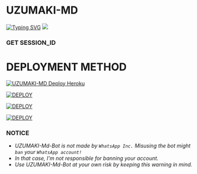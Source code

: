    # UZUMAKI-MD
 <a href="https://git.io/typing-svg"><img src="https://readme-typing-svg.demolab.com?font=EB+Garamond&weight=800&size=28&duration=4000&pause=1000&random=false&width=435&lines=+_______UZUMAKI-MD_____;simple+whatsapp+BOT;BY+YOUNG MANNO ;REALESE+DATE+27%2F9%2F2024." alt="Typing SVG" /></a>
 <img src="https://i.pinimg.com/564x/79/76/a1/7976a17a34156be847621a065d82d7a9.jpg"/>
 </a>
</p>

### GET SESSION_ID 
<left>


# DEPLOYMENT METHOD
<a href="https://heroku.com/deploy?template=https://github.com/young-manno/UZUMAKI-MD"><img title="UZUMAKI-MD Deploy Heroku" src="https://img.shields.io/badge/DEPLOY HEROKU-h?color=yellow&style=for-the-badge&logo=heroku"></a> 

<a href='https://repl.it/github.com/young-manno/UZUMAKI-MD' target="_blank"><img alt='DEPLOY' src='https://img.shields.io/badge/-DEPLOY REPLIT-blue?style=for-the-badge&logo=replit&logoColor=white'/></a>

<a href='https://dashboard.render.com' target="_blank"><img alt='DEPLOY' src='https://img.shields.io/badge/DEPLOY RENDER -h?color=yellow&style=for-the-badge&logo=render'/></a>

<a href='https://www.koyeb.com' target="_blank"><img alt='DEPLOY' src='https://img.shields.io/badge/DEPLOY KEYOB -h?color=yellow&style=for-the-badge&logo=koyeb'/></a>

### NOTICE
- *UZUMAKI-Md-Bot is not made by `WhatsApp Inc.`  Misusing the bot might `ban` your `WhatsApp account!`*
- *In that case, I'm not responsible for banning your account.*
- *Use UZUMAKI-Md-Bot at your own risk by keeping this warning in mind.*

